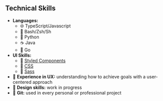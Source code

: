 ## Technical Skills
- **Languages:**
	- 🌐 TypeScript/Javascript
	- 🐚 Bash/Zsh/Sh
	- 🐍 Python 
	- ☕️ Java 
	- 🐹 Go 
- **UI Skills:**
	- 💅 [Styled Components](https://styled-components.com) 
	- 🎨 [CSS](https://developer.mozilla.org/es/docs/Web/CSS)
	- 💄 [Sass](https://sass-lang.com)
- 🤝 **Experience in UX:** understanding how to achieve goals with a user-centered approach
- 🚧 **Design skills:** work in progress
- 🌱 **Git:** used in every personal or professional project
